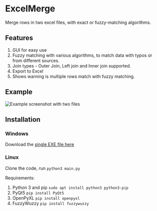 # ExcelMerge

Merge rows in two excel files, with exact or fuzzy-matching algorithms.

## Features

1. GUI for easy use
2. Fuzzy matching with various algorithms, to match data with typos or from different sources.
3. Join types - Outer Join, Left join and Inner join supported.
4. Export to Excel
5. Shows warning is multiple rows match with fuzzy matching.

## Example

![Example screenshot with two files](https://i.imgur.com/OyIosSS.png)

## Installation

### Windows

Download the [single EXE file here](https://github.com/Kartikay26/excelmerge/releases/download/v1.0/ExcelMerge.exe)

### Linux

Clone the code, run `python3 main.py`

Requirements:

1. Python 3 and pip `sudo apt install python3 python3-pip`
2. PyQt5 `pip install PyQt5`
3. OpenPyXL `pip install openpyxl`
4. FuzzyWuzzy `pip install fuzzywuzzy`
